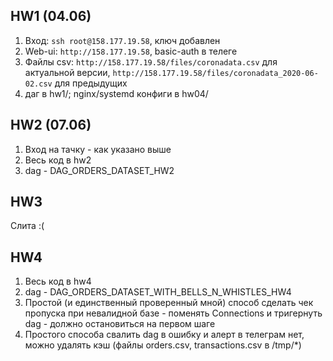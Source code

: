 ##  HW1 (04.06)
1. Вход: `ssh root@158.177.19.58`, ключ добавлен
1. Web-ui: `http://158.177.19.58`, basic-auth в телеге
1. Файлы csv: `http://158.177.19.58/files/coronadata.csv` для актуальной версии, `http://158.177.19.58/files/coronadata_2020-06-02.csv` для предыдущих
1. даг в hw1/; nginx/systemd конфиги в hw04/

## HW2 (07.06)
1. Вход на тачку - как указано выше
1. Весь код в hw2
1. dag -  DAG_ORDERS_DATASET_HW2

## HW3
Слита :(

## HW4
1. Весь код в hw4
1. dag - DAG_ORDERS_DATASET_WITH_BELLS_N_WHISTLES_HW4
1. Простой (и единственный проверенный мной) способ сделать чек пропуска при невалидной базе - поменять Connections и тригернуть dag - должно остановиться на первом шаге
1. Простого способа свалить dag в ошибку и алерт в телеграм нет, можно удалять кэш (файлы orders.csv, transactions.csv в /tmp/*)
